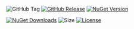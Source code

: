 ![GitHub Tag](https://img.shields.io/github/v/tag/TJC-Tools/TJC.Collection.Console) [![GitHub Release](https://img.shields.io/github/v/release/TJC-Tools/TJC.Collection.Console)](https://github.com/TJC-Tools/TJC.Collection.Console/releases/latest) [![NuGet Version](https://img.shields.io/nuget/v/TJC.Collection.Console)](https://www.nuget.org/packages/TJC.Collection.Console)

[![NuGet Downloads](https://img.shields.io/nuget/dt/TJC.Collection.Console)](https://www.nuget.org/packages/TJC.Collection.Console) ![Size](https://img.shields.io/github/repo-size/TJC-Tools/TJC.Collection.Console) [![License](https://img.shields.io/github/license/TJC-Tools/TJC.Collection.Console.svg)](LICENSE)
